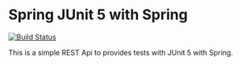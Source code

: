 # Spring JUnit 5 with Spring

[![Build Status](https://travis-ci.org/joemccann/dillinger.svg?branch=master)](https://travis-ci.org/joemccann/dillinger)

This is a simple REST Api to provides tests with JUnit 5 with Spring.